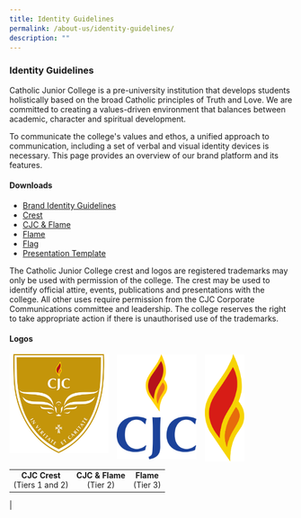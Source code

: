 ```yaml
---
title: Identity Guidelines
permalink: /about-us/identity-guidelines/
description: ""
---
```

### **Identity Guidelines**
Catholic Junior College is a pre-university institution that develops students holistically based on the broad Catholic principles of Truth and Love. We are committed to creating a values-driven environment that balances between academic, character and spiritual development. 

To communicate the college's values and ethos, a unified approach to communication, including a set of verbal and visual identity devices is necessary. This page provides an overview of our brand platform and its features.

#### **Downloads**
* [Brand Identity Guidelines](/files/identityguideline.pdf)
* [Crest](/files/crest.pdf)
* [CJC & Flame](/files/flame.pdf)
* [Flame](/files/flamea.pdf)
* [Flag](/files/flag.pdf)
* [Presentation Template](/files/identityguidelineppt.pdf)

The Catholic Junior College crest and logos are registered trademarks may only be used with permission of the college. The crest may be used to identify official attire, events, publications and presentations with the college. All other uses require permission from the CJC Corporate Communications committee and leadership. The college reserves the right to take appropriate action if there is unauthorised use of the trademarks.

#### **Logos**

<img src="/images/logo1.jpg" style="width:35%;margin-right:15px;" align = "left">
<img src="/images/logo2.jpg" style="width:28%;margin-right:15px;" align = "left">
<img src="/images/logo3.jpg" style="width:14%;margin-right:15px;" align = "left">

<br clear="left">

|  |  |  |
|:---:|:---:|:---:|
| **CJC Crest**<br> (Tiers 1 and 2) |  **CJC & Flame**<br> (Tier 2) | **Flame**<br> (Tier 3) |
|